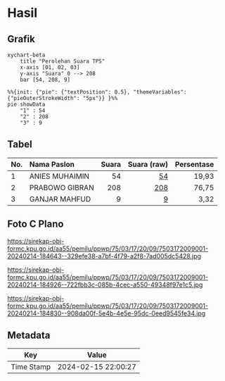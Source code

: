 # Hasil

## Grafik

```mermaid
xychart-beta
    title "Perolehan Suara TPS"
    x-axis [01, 02, 03]
    y-axis "Suara" 0 --> 208
    bar [54, 208, 9]
```

```mermaid
%%{init: {"pie": {"textPosition": 0.5}, "themeVariables": {"pieOuterStrokeWidth": "5px"}} }%%
pie showData
    "1" : 54
    "2" : 208
    "3" : 9
```

## Tabel

| No. | Nama Paslon    | Suara | Suara (raw) | Persentase |
|:--- |:-------------- | -----:| -----------:| ----------:|
| 1   | ANIES MUHAIMIN | 54    | [54][p-1]   | 19,93      |
| 2   | PRABOWO GIBRAN | 208   | [208][p-2]  | 76,75      |
| 3   | GANJAR MAHFUD  | 9     | [9][p-3]    | 3,32       |


[p-1]: https://github.com/gigit-pemilu/pemilu-2024-75-gorontalo/blob/main/pilpres/hitung-suara/sub/75-gorontalo/sub/03-bone-bolango/sub/17-bulawa/sub/2009-patoa/sub/001-tps/sub/paslon-1.txt
[p-2]: https://github.com/gigit-pemilu/pemilu-2024-75-gorontalo/blob/main/pilpres/hitung-suara/sub/75-gorontalo/sub/03-bone-bolango/sub/17-bulawa/sub/2009-patoa/sub/001-tps/sub/paslon-2.txt
[p-3]: https://github.com/gigit-pemilu/pemilu-2024-75-gorontalo/blob/main/pilpres/hitung-suara/sub/75-gorontalo/sub/03-bone-bolango/sub/17-bulawa/sub/2009-patoa/sub/001-tps/sub/paslon-3.txt

## Foto C Plano

https://sirekap-obj-formc.kpu.go.id/aa55/pemilu/ppwp/75/03/17/20/09/7503172009001-20240214-184643--329efe38-a7bf-4f79-a2f8-7ad005dc5428.jpg

https://sirekap-obj-formc.kpu.go.id/aa55/pemilu/ppwp/75/03/17/20/09/7503172009001-20240214-184926--722fbb3c-085b-4cec-a550-49348f97e1c5.jpg

https://sirekap-obj-formc.kpu.go.id/aa55/pemilu/ppwp/75/03/17/20/09/7503172009001-20240214-184830--908da00f-5e4b-4e5e-95dc-0eed9545fe34.jpg


## Metadata

| Key        | Value               |
| ---------- | ------------------- |
| Time Stamp | 2024-02-15 22:00:27 |



